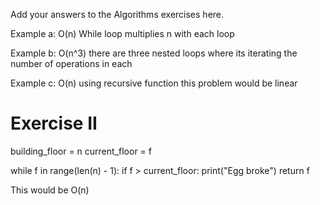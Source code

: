 Add your answers to the Algorithms exercises here.

Example a: O(n)
    While loop multiplies n with each loop

Example b:  O(n^3)
    there are three nested loops where its iterating the number of operations in each

Example c: O(n)
    using recursive function this problem would be linear


# Exercise II

building_floor = n
current_floor = f

while f in range(len(n) - 1):
    if f  > current_floor:
        print("Egg broke")
return f

This would be O(n)

